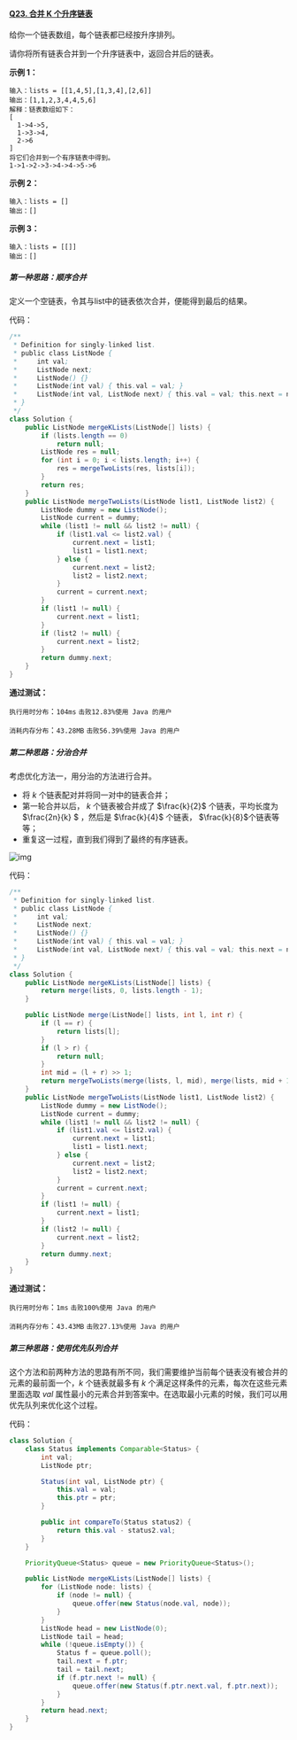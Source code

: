 #### [Q23. 合并 K 个升序链表](https://leetcode.cn/problems/merge-k-sorted-lists/description/?envType=study-plan-v2&envId=top-100-liked)

给你一个链表数组，每个链表都已经按升序排列。

请你将所有链表合并到一个升序链表中，返回合并后的链表。



**示例 1：**

```
输入：lists = [[1,4,5],[1,3,4],[2,6]]
输出：[1,1,2,3,4,4,5,6]
解释：链表数组如下：
[
  1->4->5,
  1->3->4,
  2->6
]
将它们合并到一个有序链表中得到。
1->1->2->3->4->4->5->6
```

**示例 2：**

```
输入：lists = []
输出：[]
```

**示例 3：**

```
输入：lists = [[]]
输出：[]
```

 

##### 第一种思路：顺序合并

定义一个空链表，令其与list中的链表依次合并，便能得到最后的结果。

代码：

```java
/**
 * Definition for singly-linked list.
 * public class ListNode {
 *     int val;
 *     ListNode next;
 *     ListNode() {}
 *     ListNode(int val) { this.val = val; }
 *     ListNode(int val, ListNode next) { this.val = val; this.next = next; }
 * }
 */
class Solution {
    public ListNode mergeKLists(ListNode[] lists) {
        if (lists.length == 0)
            return null;
        ListNode res = null;
        for (int i = 0; i < lists.length; i++) {
            res = mergeTwoLists(res, lists[i]);
        }
        return res;
    }
    public ListNode mergeTwoLists(ListNode list1, ListNode list2) {
        ListNode dummy = new ListNode();
        ListNode current = dummy;
        while (list1 != null && list2 != null) {
            if (list1.val <= list2.val) {
                current.next = list1;
                list1 = list1.next;
            } else {
                current.next = list2;
                list2 = list2.next;
            }
            current = current.next;
        }
        if (list1 != null) {
            current.next = list1;
        }
        if (list2 != null) {
            current.next = list2;
        }
        return dummy.next;
    }
}
```

**通过测试：**

`执行用时分布`：`104ms`			`击败12.83%使用 Java 的用户`

`消耗内存分布`：`43.28MB`		`击败56.39%使用 Java 的用户`



##### 第二种思路：分治合并

考虑优化方法一，用分治的方法进行合并。

- 将 $k$ 个链表配对并将同一对中的链表合并；
- 第一轮合并以后， $k$ 个链表被合并成了 $\frac{k}{2}$ 个链表，平均长度为 $\frac{2n}{k} $ ，然后是 $\frac{k}{4}$ 个链表， $\frac{k}{8}$​个链表等等；
- 重复这一过程，直到我们得到了最终的有序链表。

 ![img](https://pic.leetcode-cn.com/6f70a6649d2192cf32af68500915d84b476aa34ec899f98766c038fc9cc54662-image.png)

代码：

```java
/**
 * Definition for singly-linked list.
 * public class ListNode {
 *     int val;
 *     ListNode next;
 *     ListNode() {}
 *     ListNode(int val) { this.val = val; }
 *     ListNode(int val, ListNode next) { this.val = val; this.next = next; }
 * }
 */
class Solution {
    public ListNode mergeKLists(ListNode[] lists) {
        return merge(lists, 0, lists.length - 1);
    }

    public ListNode merge(ListNode[] lists, int l, int r) {
        if (l == r) {
            return lists[l];
        }
        if (l > r) {
            return null;
        }
        int mid = (l + r) >> 1;
        return mergeTwoLists(merge(lists, l, mid), merge(lists, mid + 1, r));
    }
    public ListNode mergeTwoLists(ListNode list1, ListNode list2) {
        ListNode dummy = new ListNode();
        ListNode current = dummy;
        while (list1 != null && list2 != null) {
            if (list1.val <= list2.val) {
                current.next = list1;
                list1 = list1.next;
            } else {
                current.next = list2;
                list2 = list2.next;
            }
            current = current.next;
        }
        if (list1 != null) {
            current.next = list1;
        }
        if (list2 != null) {
            current.next = list2;
        }
        return dummy.next;
    }
}
```

**通过测试：**

`执行用时分布`：`1ms`			`击败100%使用 Java 的用户`

`消耗内存分布`：`43.43MB`		`击败27.13%使用 Java 的用户`



##### 第三种思路：使用优先队列合并

这个方法和前两种方法的思路有所不同，我们需要维护当前每个链表没有被合并的元素的最前面一个，$k$ 个链表就最多有 $k$ 个满足这样条件的元素，每次在这些元素里面选取 $val$ 属性最小的元素合并到答案中。在选取最小元素的时候，我们可以用优先队列来优化这个过程。

代码：

```java
class Solution {
    class Status implements Comparable<Status> {
        int val;
        ListNode ptr;

        Status(int val, ListNode ptr) {
            this.val = val;
            this.ptr = ptr;
        }

        public int compareTo(Status status2) {
            return this.val - status2.val;
        }
    }

    PriorityQueue<Status> queue = new PriorityQueue<Status>();

    public ListNode mergeKLists(ListNode[] lists) {
        for (ListNode node: lists) {
            if (node != null) {
                queue.offer(new Status(node.val, node));
            }
        }
        ListNode head = new ListNode(0);
        ListNode tail = head;
        while (!queue.isEmpty()) {
            Status f = queue.poll();
            tail.next = f.ptr;
            tail = tail.next;
            if (f.ptr.next != null) {
                queue.offer(new Status(f.ptr.next.val, f.ptr.next));
            }
        }
        return head.next;
    }
}
```

